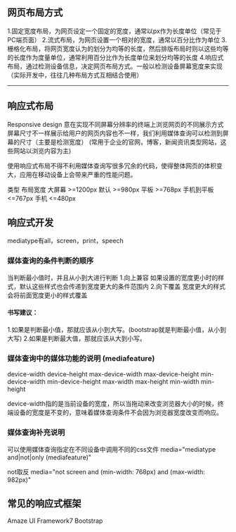 ## 网页布局方式
1.固定宽度布局，为网页设定一个固定的宽度，通常以px作为长度单位（常见于PC端页面）
2.流式布局，为网页设置一个相对的宽度，通常以百分比作为单位
3.栅格化布局，将网页宽度认为的划分为均等的长度，然后排版布局时则以这些均等的长度作为度量单位，通常利用百分比作为长度单位来划分均等的长度
4.响应式布局，通过检测设备信息，决定网页布局方式。一般以检测设备屏幕宽度来实现
（实际开发中，往往几种布局方式互相结合使用）

****

## 响应式布局
Responsive design 意在实现不同屏幕分辨率的终端上浏览网页的不同展示方式
屏幕尺寸不一样展示给用户的网页内容也不一样，我们利用媒体查询可以检测到屏幕的尺寸（主要是检测宽度）
(常用于企业的官网，博客，新闻资讯类型网站，这些网站以浏览内容为主)

使用响应式布局不得不利用媒体查询写很多冗余的代码，使得整体网页的体积变大，应用在移动设备上会带来严重的性能问题。

 类型        布局宽度
大屏幕       >=1200px
默认         >=980px
平板         >=768px
手机到平板    <=767px
手机         <=480px

## 响应式开发  
<!--  @media mediatype and|ont|only (mediafeature){
        cssCode;
      } -->
mediatype有all，screen，print，speech

### 媒体查询的条件判断的顺序
当判断最小值时，并且从小到大进行判断
1.向上兼容   如果设置的宽度更小时的样式，默认这些样式也会传递到宽度更大的条件范围内
2.向下覆盖   宽度更大的样式会将前面宽度更小的样式覆盖

#### 书写建议：
1.如果是判断最小值，那就应该从小到大写。(bootstrap就是判断最小值，从小到大写)
2.如果是判断最大值，那就应该从大到小写。

### 媒体查询中的媒体功能的说明 (mediafeature)
device-width          device-height
max-device-width      max-device-height
min-device-width      min-device-height
max-width             max-height
min-width             min-height

device-width指的是当前设备的宽度，所以当拖动来改变浏览器大小的时候，终端设备的宽度是不变的，意味着媒体查询条件不会因为浏览器宽度改变而响应。

### 媒体查询补充说明
可以使用媒体查询指定在不同设备中调用不同的css文件
media="mediatype and|not|only (mediafeature)"

not取反
media="not screen and (min-width: 768px) and (max-width: 982px)"

## 常见的响应式框架
Amaze UI
Framework7
Bootstrap
